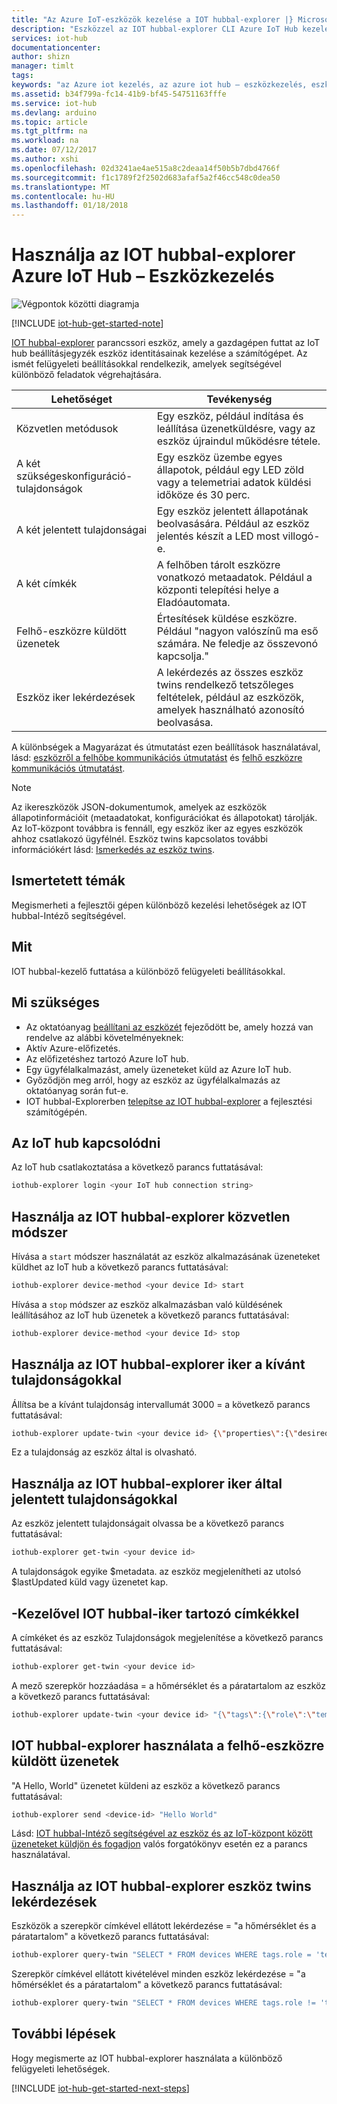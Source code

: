 ```yaml
---
title: "Az Azure IoT-eszközök kezelése a IOT hubbal-explorer |} Microsoft Docs"
description: "Eszközzel az IOT hubbal-explorer CLI Azure IoT Hub kezeléséhez, ha kiemeli a közvetlen módszerek és a kettős kívánt tulajdonságok felügyeleti lehetőségeket."
services: iot-hub
documentationcenter: 
author: shizn
manager: timlt
tags: 
keywords: "az Azure iot kezelés, az azure iot hub – eszközkezelés, eszköz felügyeleti iot, iot hub – Eszközkezelés"
ms.assetid: b34f799a-fc14-41b9-bf45-54751163fffe
ms.service: iot-hub
ms.devlang: arduino
ms.topic: article
ms.tgt_pltfrm: na
ms.workload: na
ms.date: 07/12/2017
ms.author: xshi
ms.openlocfilehash: 02d3241ae4ae515a8c2deaa14f50b5b7dbd4766f
ms.sourcegitcommit: f1c1789f2f2502d683afaf5a2f46cc548c0dea50
ms.translationtype: MT
ms.contentlocale: hu-HU
ms.lasthandoff: 01/18/2018
---
```

# <a name="use-iothub-explorer-for-azure-iot-hub-device-management"></a>Használja az IOT hubbal-explorer Azure IoT Hub – Eszközkezelés

![Végpontok közötti diagramja](media/iot-hub-get-started-e2e-diagram/2.png)

[!INCLUDE [iot-hub-get-started-note](../../includes/iot-hub-get-started-note.md)]

[IOT hubbal-explorer](https://github.com/azure/iothub-explorer) parancssori eszköz, amely a gazdagépen futtat az IoT hub beállításjegyzék eszköz identitásainak kezelése a számítógépet. Az ismét felügyeleti beállításokkal rendelkezik, amelyek segítségével különböző feladatok végrehajtására.

| Lehetőséget          | Tevékenység                                                                                                                            |
|----------------------------|------------------------------------------------------------------------------------------------------------------------------|
| Közvetlen metódusok             | Egy eszköz, például indítása és leállítása üzenetküldésre, vagy az eszköz újraindul működésre tétele.                                        |
| A két szükségeskonfiguráció-tulajdonságok    | Egy eszköz üzembe egyes állapotok, például egy LED zöld vagy a telemetriai adatok küldési időköze és 30 perc.         |
| A két jelentett tulajdonságai   | Egy eszköz jelentett állapotának beolvasására. Például az eszköz jelentés készít a LED most villogó-e.                                    |
| A két címkék                  | A felhőben tárolt eszközre vonatkozó metaadatok. Például a központi telepítési helye a Eladóautomata.                         |
| Felhő-eszközre küldött üzenetek   | Értesítések küldése eszközre. Például "nagyon valószínű ma eső számára. Ne feledje az összevonó kapcsolja."              |
| Eszköz iker lekérdezések        | A lekérdezés az összes eszköz twins rendelkező tetszőleges feltételek, például az eszközök, amelyek használható azonosító beolvasása. |

A különbségek a Magyarázat és útmutatást ezen beállítások használatával, lásd: [eszközről a felhőbe kommunikációs útmutatást](iot-hub-devguide-d2c-guidance.md) és [felhő eszközre kommunikációs útmutatást](iot-hub-devguide-c2d-guidance.md).

> [!NOTE]
> Az ikereszközök JSON-dokumentumok, amelyek az eszközök állapotinformációit (metaadatokat, konfigurációkat és állapotokat) tárolják. Az IoT-központ továbbra is fennáll, egy eszköz iker az egyes eszközök ahhoz csatlakozó ügyfélnél. Eszköz twins kapcsolatos további információkért lásd: [Ismerkedés az eszköz twins](iot-hub-node-node-twin-getstarted.md).

## <a name="what-you-learn"></a>Ismertetett témák

Megismerheti a fejlesztői gépen különböző kezelési lehetőségek az IOT hubbal-Intéző segítségével.

## <a name="what-you-do"></a>Mit

IOT hubbal-kezelő futtatása a különböző felügyeleti beállításokkal.

## <a name="what-you-need"></a>Mi szükséges

- Az oktatóanyag [beállítani az eszközét](iot-hub-raspberry-pi-kit-node-get-started.md) fejeződött be, amely hozzá van rendelve az alábbi követelményeknek:
- Aktív Azure-előfizetés.
- Az előfizetéshez tartozó Azure IoT hub.
- Egy ügyfélalkalmazást, amely üzeneteket küld az Azure IoT hub.
- Győződjön meg arról, hogy az eszköz az ügyfélalkalmazás az oktatóanyag során fut-e.
- IOT hubbal-Explorerben [telepítse az IOT hubbal-explorer](https://github.com/azure/iothub-explorer) a fejlesztési számítógépén.

## <a name="connect-to-your-iot-hub"></a>Az IoT hub kapcsolódni

Az IoT hub csatlakoztatása a következő parancs futtatásával:

```bash
iothub-explorer login <your IoT hub connection string>
```

## <a name="use-iothub-explorer-with-direct-methods"></a>Használja az IOT hubbal-explorer közvetlen módszer

Hívása a `start` módszer használatát az eszköz alkalmazásának üzeneteket küldhet az IoT hub a következő parancs futtatásával:

```bash
iothub-explorer device-method <your device Id> start
```

Hívása a `stop` módszer az eszköz alkalmazásban való küldésének leállításához az IoT hub üzenetek a következő parancs futtatásával:

```bash
iothub-explorer device-method <your device Id> stop
```

## <a name="use-iothub-explorer-with-twins-desired-properties"></a>Használja az IOT hubbal-explorer iker a kívánt tulajdonságokkal

Állítsa be a kívánt tulajdonság intervallumát 3000 = a következő parancs futtatásával:

```bash
iothub-explorer update-twin <your device id> {\"properties\":{\"desired\":{\"interval\":3000}}}
```

Ez a tulajdonság az eszköz által is olvasható.

## <a name="use-iothub-explorer-with-twins-reported-properties"></a>Használja az IOT hubbal-explorer iker által jelentett tulajdonságokkal

Az eszköz jelentett tulajdonságait olvassa be a következő parancs futtatásával:

```bash
iothub-explorer get-twin <your device id>
```

A tulajdonságok egyike $metadata. az eszköz megjelenítheti az utolsó $lastUpdated küld vagy üzenetet kap.

## <a name="use-iothub-explorer-with-twins-tags"></a>-Kezelővel IOT hubbal-iker tartozó címkékkel

A címkéket és az eszköz Tulajdonságok megjelenítése a következő parancs futtatásával:

```bash
iothub-explorer get-twin <your device id>
```

A mező szerepkör hozzáadása = a hőmérséklet és a páratartalom az eszköz a következő parancs futtatásával:

```bash
iothub-explorer update-twin <your device id> "{\"tags\":{\"role\":\"temperature&humidity\"}}"
```

## <a name="use-iothub-explorer-with-cloud-to-device-messages"></a>IOT hubbal-explorer használata a felhő-eszközre küldött üzenetek

"A Hello, World" üzenetet küldeni az eszköz a következő parancs futtatásával:

```bash
iothub-explorer send <device-id> "Hello World"
```

Lásd: [IOT hubbal-Intéző segítségével az eszköz és az IoT-központ között üzeneteket küldjön és fogadjon](iot-hub-explorer-cloud-device-messaging.md) valós forgatókönyv esetén ez a parancs használatával.

## <a name="use-iothub-explorer-with-device-twins-queries"></a>Használja az IOT hubbal-explorer eszköz twins lekérdezések

Eszközök a szerepkör címkével ellátott lekérdezése = "a hőmérséklet és a páratartalom" a következő parancs futtatásával:

```bash
iothub-explorer query-twin "SELECT * FROM devices WHERE tags.role = 'temperature&humidity'"
```

Szerepkör címkével ellátott kivételével minden eszköz lekérdezése = "a hőmérséklet és a páratartalom" a következő parancs futtatásával:

```bash
iothub-explorer query-twin "SELECT * FROM devices WHERE tags.role != 'temperature&humidity'"
```

## <a name="next-steps"></a>További lépések

Hogy megismerte az IOT hubbal-explorer használata a különböző felügyeleti lehetőségek.

[!INCLUDE [iot-hub-get-started-next-steps](../../includes/iot-hub-get-started-next-steps.md)]

